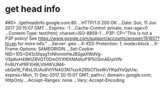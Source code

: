 # get head info

##0> ./getheadinfo  google.com:80
...HTTP/1.0 200 OK
...Date: Sun, 11 Jun 2017 20:15:07 GMT
...Expires: -1
...Cache-Control: private, max-age=0
...Content-Type: text/html; charset=ISO-8859-1
...P3P: CP="This is not a P3P policy! See https://www.google.com/support/accounts/answer/151657?hl=en for more info."
...Server: gws
...X-XSS-Protection: 1; mode=block
...X-Frame-Options: SAMEORIGIN
...Set-Cookie: NID=105=D41zSfqsgTnNhimmHeJBSgaXWdVg-VSpKoH49KtZRVQT0DmOYXf6XNAdtuP1P5OSmAErpIVN-Fn9UYxPRFXH9LVtHWVJM4-obQe16_Fl8sL0UAu8VtYN4O3N7xzrA295iCf1oxWvYKqdYsQpUw; expires=Mon, 11-Dec-2017 20:15:07 GMT; path=/; domain=.google.com; HttpOnly
...Accept-Ranges: none
...Vary: Accept-Encoding
